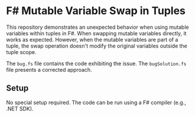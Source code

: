 # F# Mutable Variable Swap in Tuples

This repository demonstrates an unexpected behavior when using mutable variables within tuples in F#.  When swapping mutable variables directly, it works as expected. However, when the mutable variables are part of a tuple, the swap operation doesn't modify the original variables outside the tuple scope.

The `bug.fs` file contains the code exhibiting the issue. The `bugSolution.fs` file presents a corrected approach.

## Setup

No special setup required. The code can be run using a F# compiler (e.g., .NET SDK).